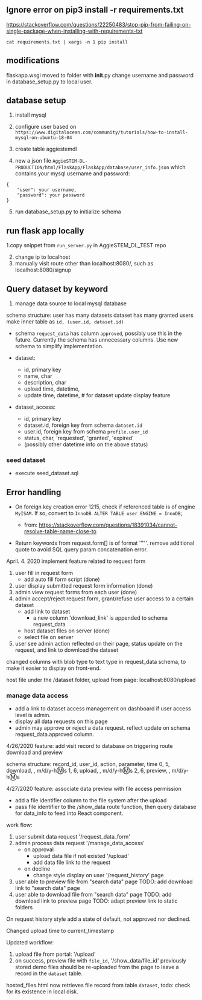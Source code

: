 ## Ignore error on pip3 install -r requirements.txt
https://stackoverflow.com/questions/22250483/stop-pip-from-failing-on-single-package-when-installing-with-requirements-txt

`cat requirements.txt | xargs -n 1 pip install` 

## modifications

flaskapp.wsgi moved to folder with __init__.py
change username and password in database_setup.py to local user.

## database setup

1. install mysql

2. configure user based on `https://www.digitalocean.com/community/tutorials/how-to-install-mysql-on-ubuntu-18-04` 

3. create table aggiestemdl

4. new a json file `AggieSTEM-DL-PRODUCTION/html/FlaskApp/FlaskApp/database/user_info.json` which contains your mysql username and password:

```
{
	"user": your username,
	"password": your password
}

```

5. run database_setup.py to initialize schema

## run flask app locally

1.copy snippet from `run_server.py` in AggieSTEM_DL_TEST repo

2. change ip to localhost
3. manually visit route other than localhost:8080/, such as localhost:8080/signup

## Query dataset by keyword
1. manage data source to local mysql database

schema structure:
    user has many datasets
    dataset has many granted users
    make inner table as `id, (user.id, dataset.id)`

* schema `request_data` has column `approved`, possibly use this in the future.  Currently the schema has unnecessary columns.  Use new schema to simplify implementation.

* dataset:
  * id, primary key
  * name, char
  * description, char
  * upload time, datetime,
  * update time, datetime, # for dataset update display feature

* dataset_access:
  * id, primary key
  * dataset.id, foreign key from schema `dataset.id`
  * user.id, foreign key from schema `profile.user_id`
  * status, char, 'requested', 'granted', 'expired'
  * (possibly other datetime info on the above status)

### seed dataset
* execute seed_dataset.sql



## Error handling
* On foreign key creation error 1215, check if referenced table is of engine `MyISAM`.  If so, convert to `InnoDB`.  `ALTER TABLE user ENGINE = InnoDB`;
    * from: https://stackoverflow.com/questions/18391034/cannot-resolve-table-name-close-to

* Return keywords from request.form[] is of format '""'. remove additional quote to avoid SQL query param concatenation error.

April. 4. 2020
implement feature related to request form
1. user fill in request form
    * add auto fill form script (done)
2. user display submitted request form information (done)
3. admin view request forms from each user (done)
4. admin accept/reject request form, grant/refuse user access to a certain dataset
   * add link to dataset
     * a new column 'download_link' is appended to schema request_data
   * host dataset files on server (done)
   * select file on server
5. user see admin action reflected on their page, status update on the request, and link to download the dataset


changed columns with blob type to text type in request_data schema, to make it easier to display on front-end.

host file under the /dataset folder, upload from page: localhost:8080/upload

### manage data access
* add a link to dataset access management on dashboard if user access level is admin.
* display all data requests on this page
* admin may approve or reject a data request.  reflect update on schema request_data.approved column.

4/26/2020
feature: add visit record to database on triggering route download and preview

schema structure:
record_id, user_id, action, parameter,      time
0,          5,      download, <filename>,   m/d/y-h:m:s
1,          6,      upload,   <filename>,   m/d/y-h:m:s
2,          6,      preview,  <filename>,   m/d/y-h:m:s

4/27/2020
feature: associate data preview with file access permission
* add a file identifier column to the file system after the upload
* pass file identifier to the /show_data route function, then query database for data_info to feed into React component.

work flow:
1. user submit data request '/request_data_form'
2. admin process data request '/manage_data_access'
    * on approval
        * upload data file if not existed '/upload'
        * add data file link to the request
    * on decline
        * change style display on user '/request_history' page
3. user able to preview file from "search data" page
    TODO: add download link to "search data" page
4. user able to download file from "search data" page
    TODO: add download link to preview page
    TODO: adapt preview link to static folders
 

On request history style
add a state of default, not approved nor declined.

Changed upload time to current_timestamp

Updated workflow:
1. upload file from portal: '/upload'
2. on success, preview file with `file_id`, '/show_data/file_id'
previously stored demo files should be re-uploaded from the page to leave a record in the `dataset` table.   

hosted_files.html now retrieves file record from table `dataset`, 
    todo: check for its existence in local disk.  
